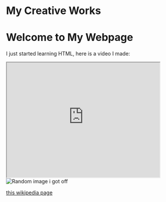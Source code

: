 # My Creative Works
<!DOCTYPE html>
<html>


</head>
<body>
  <h1>Welcome to My Webpage</h1>
  
  <p>I just started learning HTML, here is a video I made:</p>

  <iframe width="420" height="315"
src="https://www.youtube.com/embed/2SD4PBLhXIM">
</iframe>
  
  <img src=https://upload.wikimedia.org/wikipedia/commons/thumb/5/57/RTree-Visualization-3D.svg/800px-RTree-Visualization-3D.svg.png alt="Random image i got off ">
  
  <a href="https://en.wikipedia.org/wiki/R-tree">this wikipedia page</a>
  
</body>

</html>
